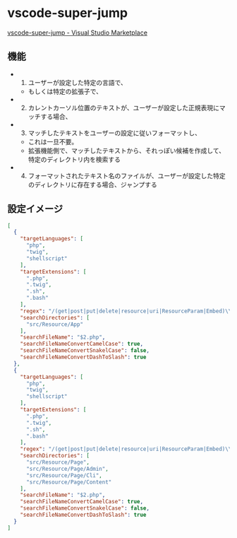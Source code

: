 # vscode-super-jump
[vscode-super-jump - Visual Studio Marketplace](https://marketplace.visualstudio.com/items?itemName=YukiAdachi.vscode-super-jump)

## 機能
- 1. ユーザーが設定した特定の言語で、
  - もしくは特定の拡張子で、
- 2. カレントカーソル位置のテキストが、ユーザーが設定した正規表現にマッチする場合、
- 3. マッチしたテキストをユーザーの設定に従いフォーマットし、
  - これは一旦不要。
  - 拡張機能側で、マッチしたテキストから、それっぽい候補を作成して、特定のディレクトリ内を検索する
- 4. フォーマットされたテキスト名のファイルが、ユーザーが設定した特定のディレクトリに存在する場合、ジャンプする

## 設定イメージ
```json
[
  {
    "targetLanguages": [
      "php",
      "twig",
      "shellscript"
    ],
    "targetExtensions": [
      ".php",
      ".twig",
      ".sh",
      ".bash"
    ],
    "regex": "/(get|post|put|delete|resource|uri|ResourceParam|Embed)\\(.*?app:\\/\\/self\\/(.*)['\"]/",
    "searchDirectories": [
      "src/Resource/App"
    ],
    "searchFileName": "$2.php",
    "searchFileNameConvertCamelCase": true,
    "searchFileNameConvertSnakelCase": false,
    "searchFileNameConvertDashToSlash": true
  },
  {
    "targetLanguages": [
      "php",
      "twig",
      "shellscript"
    ],
    "targetExtensions": [
      ".php",
      ".twig",
      ".sh",
      ".bash"
    ],
    "regex": "/(get|post|put|delete|resource|uri|ResourceParam|Embed)\\(.*?page:\\/\\/self\\/(.*)['\"]/",
    "searchDirectories": [
      "src/Resource/Page",
      "src/Resource/Page/Admin",
      "src/Resource/Page/Cli",
      "src/Resource/Page/Content"
    ],
    "searchFileName": "$2.php",
    "searchFileNameConvertCamelCase": true,
    "searchFileNameConvertSnakelCase": false,
    "searchFileNameConvertDashToSlash": true
  }
]
```

